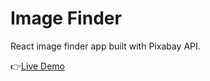 # Image Finder
React image finder app built with Pixabay API.

:point_right:[Live Demo](https://yuliyany.github.io/React_image_finder/)


